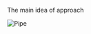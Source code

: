 The main idea of approach


![Pipe](https://1.bp.blogspot.com/-TWivCEosIHM/YFzddBSXvCI/AAAAAAAAHXk/GZE_4ZOhNusaC-h-SAS944CK4YAc-jF3QCLcBGAsYHQ/s720/image3.gif)



